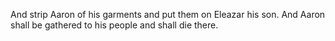 And strip Aaron of his garments and put them on Eleazar his son. And Aaron shall be gathered to his people and shall die there.
